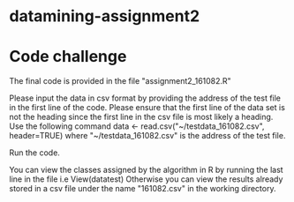 # datamining-assignment2
# Code challenge
The final code is provided in the file "assignment2_161082.R"

Please input the data in csv format by providing the address of the test file in the first line of the code.
Please ensure that the first line of the data set is not the heading since the first line in the csv file is most likely a heading.
Use the following command
	data <- read.csv("~&#47;testdata_161082.csv", header=TRUE)
where "~&#47;testdata_161082.csv" is the address of the test file.

Run the code.

You can view the classes assigned by the algorithm in R by running the last line in the file i.e
	View(datatest)
Otherwise you can view the results already stored in a csv file under the name "161082.csv" in the working directory.
